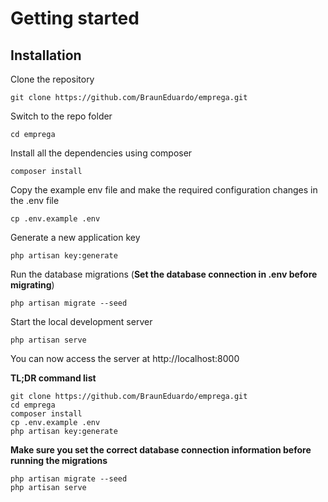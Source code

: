 # Getting started

## Installation

Clone the repository

    git clone https://github.com/BraunEduardo/emprega.git

Switch to the repo folder

    cd emprega

Install all the dependencies using composer

    composer install

Copy the example env file and make the required configuration changes in the .env file

    cp .env.example .env

Generate a new application key

    php artisan key:generate

Run the database migrations (**Set the database connection in .env before migrating**)

    php artisan migrate --seed

Start the local development server

    php artisan serve

You can now access the server at http://localhost:8000

**TL;DR command list**

    git clone https://github.com/BraunEduardo/emprega.git
    cd emprega
    composer install
    cp .env.example .env
    php artisan key:generate

**Make sure you set the correct database connection information before running the migrations**

    php artisan migrate --seed
    php artisan serve
